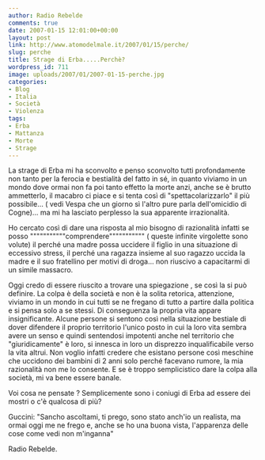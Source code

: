 ```yaml
---
author: Radio Rebelde
comments: true
date: 2007-01-15 12:01:00+00:00
layout: post
link: http://www.atomodelmale.it/2007/01/15/perche/
slug: perche
title: Strage di Erba.....Perchè?
wordpress_id: 711
image: uploads/2007/01/2007-01-15-perche.jpg
categories:
- Blog
- Italia
- Società
- Violenza
tags:
- Erba
- Mattanza
- Morte
- Strage
---
```


La strage di Erba mi ha sconvolto e penso sconvolto tutti profondamente non tanto per la ferocia e bestialità del fatto in sé, in quanto viviamo in un mondo dove ormai non fa poi tanto effetto la morte anzi, anche se è brutto ammetterlo, il macabro ci piace e si tenta così di "spettacolarizzarlo" il più possibile… ( vedi Vespa che un giorno sì l'altro pure parla dell'omicidio di Cogne)… ma mi ha lasciato perplesso la sua apparente irrazionalità.

Ho cercato così di dare una risposta al mio bisogno di razionalità infatti se posso """""""""""comprendere""""""""""" ( queste infinite virgolette sono volute) il perché una madre possa uccidere il figlio in una situazione di eccessivo stress, il perché una ragazza insieme al suo ragazzo uccida la madre e il suo fratellino per motivi di droga… non riuscivo a capacitarmi di un simile massacro.

Oggi credo di essere riuscito a trovare una spiegazione , se così la si può definire. La colpa è della società e non è la solita retorica, attenzione, viviamo in un mondo in cui tutti se ne fregano di tutto a partire dalla politica e si pensa solo a se stessi. Di conseguenza la propria vita appare insignificante. Alcune persone si sentono così nella situazione bestiale di dover difendere il proprio territorio l'unico posto in cui la loro vita sembra avere un senso e quindi sentendosi impotenti anche nel territorio che "giuridicamente" è loro, si innesca in loro un disprezzo inqualificabile verso la vita altrui. Non voglio infatti credere che esistano persone così meschine che uccidono dei bambini di 2 anni solo perché facevano rumore, la mia razionalità non me lo consente. E se è troppo semplicistico dare la colpa alla società, mi va bene essere banale.

Voi cosa ne pensate ? Semplicemente sono i coniugi di Erba ad essere dei mostri o c'è qualcosa di più?

Guccini: "Sancho ascoltami, ti prego, sono stato anch'io un realista,
ma ormai oggi me ne frego e, anche se ho una buona vista,
l'apparenza delle cose come vedi non m'inganna"

Radio Rebelde.

